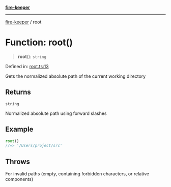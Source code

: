 [**fire-keeper**](../README.md)

***

[fire-keeper](../README.md) / root

# Function: root()

> **root**(): `string`

Defined in: [root.ts:13](https://github.com/phonowell/fire-keeper/blob/main/src/root.ts#L13)

Gets the normalized absolute path of the current working directory

## Returns

`string`

Normalized absolute path using forward slashes

## Example

```ts
root()
//=> '/Users/project/src'
```

## Throws

For invalid paths (empty, containing forbidden characters, or relative components)
